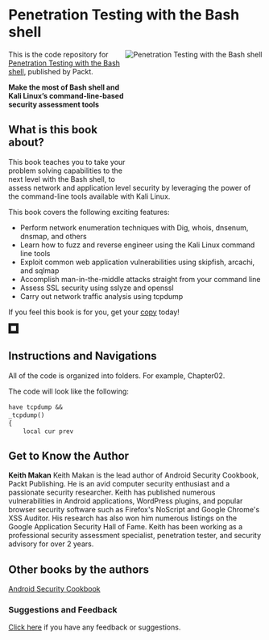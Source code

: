 # Penetration Testing with the Bash shell

<a href="https://www.packtpub.com/networking-and-servers/penetration-testing-bash-shell?utm_source=github&utm_medium=repository&utm_campaign=9781849695107 "><img src="https://dz13w8afd47il.cloudfront.net/sites/default/files/imagecache/ppv4_main_book_cover/5107OS_mockupcover_normal.jpg" alt="Penetration Testing with the Bash shell" height="256px" align="right"></a>

This is the code repository for [Penetration Testing with the Bash shell](https://www.packtpub.com/networking-and-servers/penetration-testing-bash-shell?utm_source=github&utm_medium=repository&utm_campaign=9781849695107 ), published by Packt.

**Make the most of Bash shell and Kali Linux’s command-line-based security assessment tools**

## What is this book about?
This book teaches you to take your problem solving capabilities to the next level with the Bash shell, to assess network and application level security by leveraging the power of the command-line tools available with Kali Linux.

This book covers the following exciting features:
* Perform network enumeration techniques with Dig, whois, dnsenum, dnsmap, and others 
* Learn how to fuzz and reverse engineer using the Kali Linux command line tools 
* Exploit common web application vulnerabilities using skipfish, arcachi, and sqlmap 
* Accomplish man-in-the-middle attacks straight from your command line 
* Assess SSL security using sslyze and openssl 
* Carry out network traffic analysis using tcpdump 

If you feel this book is for you, get your [copy](https://www.amazon.com/dp/1849695105) today!

<a href="https://www.packtpub.com/?utm_source=github&utm_medium=banner&utm_campaign=GitHubBanner"><img src="https://raw.githubusercontent.com/PacktPublishing/GitHub/master/GitHub.png" 
alt="https://www.packtpub.com/" border="5" /></a>

## Instructions and Navigations
All of the code is organized into folders. For example, Chapter02.

The code will look like the following:
```
have tcpdump &&
_tcpdump()
{
    local cur prev
```

## Get to Know the Author
**Keith Makan**
Keith Makan is the lead author of Android Security Cookbook, Packt Publishing. He is an avid computer security enthusiast and a passionate security researcher. Keith has published numerous vulnerabilities in Android applications, WordPress plugins, and popular browser security software such as Firefox's NoScript and Google Chrome's XSS Auditor. His research has also won him numerous listings on the Google Application Security Hall of Fame. Keith has been working as a professional security assessment specialist, penetration tester, and security advisory for over 2 years.


## Other books by the authors
[Android Security Cookbook](https://prod.packtpub.com/in/application-development/android-security-cookbook?utm_source=github&utm_medium=repository&utm_campaign=9781782167167)

### Suggestions and Feedback
[Click here](https://docs.google.com/forms/d/e/1FAIpQLSdy7dATC6QmEL81FIUuymZ0Wy9vH1jHkvpY57OiMeKGqib_Ow/viewform) if you have any feedback or suggestions.


